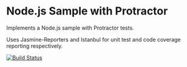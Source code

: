 Node.js Sample with Protractor
=================

Implements a Node.js sample with Protractor tests.

Uses Jasmine-Reporters and Istanbul for unit test and code coverage reporting respectively.

[![Build Status](https://api.shippable.com/projects/53c774a264352366037f1865/badge/master)](https://www.shippable.com/projects/53c774a264352366037f1865/builds/history)
